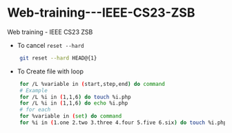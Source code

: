 # Web-training---IEEE-CS23-ZSB
Web training - IEEE CS23 ZSB
- To cancel `reset --hard `
```bash
    git reset --hard HEAD@{1}
```
- To Create file with loop
```bash
    for /L %variable in (start,step,end) do command
    # Example
    for /L %i in (1,1,6) do touch %i.php
    for /L %i in (1,1,6) do echo %i.php
    # for each
    for %variable in (set) do command
    for %i in (1.one 2.two 3.three 4.four 5.five 6.six) do touch %i.php

```